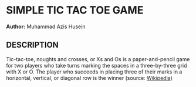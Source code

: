 # SIMPLE TIC TAC TOE GAME
**Author:** Muhammad Azis Husein

## DESCRIPTION

Tic-tac-toe, noughts and crosses, or Xs and Os is a paper-and-pencil game for two players who take turns marking the spaces in a three-by-three grid with X or O. The player who succeeds in placing three of their marks in a horizontal, vertical, or diagonal row is the winner (source: [Wikipedia](https://en.wikipedia.org/wiki/Tic-tac-toe))